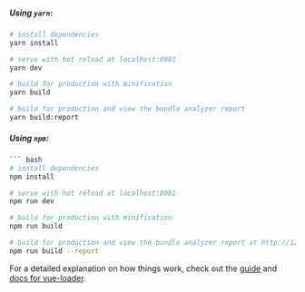 ##### Using `yarn`:

```bash
# install dependencies
yarn install

# serve with hot reload at localhost:8081
yarn dev

# build for production with minification
yarn build

# build for production and view the bundle analyzer report
yarn build:report
```

##### Using `npm`:

```bash
``` bash
# install dependencies
npm install

# serve with hot reload at localhost:8081
npm run dev

# build for production with minification
npm run build

# build for production and view the bundle analyzer report at http://127.0.0.1:8888/
npm run build --report
```

For a detailed explanation on how things work, check out the [guide](http://vuejs-templates.github.io/webpack/) and [docs for vue-loader](http://vuejs.github.io/vue-loader).
